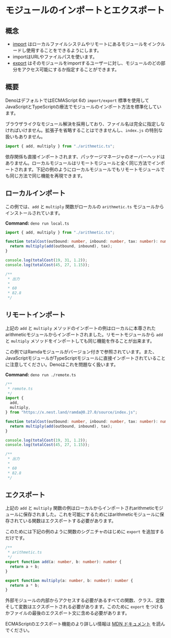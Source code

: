 <!-- # Import and export modules -->
# モジュールのインポートとエクスポート

<!-- ## Concepts -->
## 概念

<!--
- [import](https://developer.mozilla.org/en-US/docs/Web/JavaScript/Reference/Statements/import)
  allows you to include and use modules held elsewhere, on your local file
  system or remotely.
- Imports are URLs or file system paths.
- [export](https://developer.mozilla.org/en-US/docs/Web/JavaScript/Reference/Statements/export)
  allows you to specify which parts of your module are accessible to users who
  import your module.
-->
- [import](https://developer.mozilla.org/en-US/docs/Web/JavaScript/Reference/Statements/import) はローカルファイルシステムやリモートにあるモジュールをインクルードし使用することをできるようにします。
- importはURLやファイルパスを使います。
- [export](https://developer.mozilla.org/en-US/docs/Web/JavaScript/Reference/Statements/export) はそのモジュールをimportするユーザーに対し、モジュールのどの部分をアクセス可能にするか指定することができます。

<!-- ## Overview -->
## 概要

<!--
Deno by default standardizes the way modules are imported in both JavaScript and
TypeScript using the ECMAScript 6 `import/export` standard.
-->
DenoはデフォルトではECMAScript 6の `import/export` 標準を使用してJavaScriptとTypeScriptの療法でモジュールのインポート方法を標準化しています。

<!--
It adopts browser-like module resolution, meaning that file names must be
specified in full. You may not omit the file extension and there is no special
handling of `index.js`.
-->
ブラウザライクなモジュール解決を採用しており、ファイル名は完全に指定しなければいけません。拡張子を省略することはできませんし、`index.js` の特別な扱いもありません。

```js
import { add, multiply } from "./arithmetic.ts";
```

<!--
Dependencies are also imported directly, there is no package management
overhead. Local modules are imported in exactly the same way as remote modules.
As the examples show below, the same functionality can be produced in the same
way with local or remote modules.
-->
依存関係も直接インポートされます、パッケージマネージャのオーバーヘッドはありません。ローカルモジュールはリモートモジュールと全く同じ方法でインポートされます。下記の例のようにローカルモジュールでもリモートモジュールでも同じ方法で同じ機能を再現できます。

<!-- ## Local Import -->
## ローカルインポート

<!--
In this example the `add` and `multiply` functions are imported from a local
`arithmetic.ts` module.
-->
この例では、`add` と `multiply` 関数がローカルの `arithmetic.ts` モジュールからインストールされています。

**Command:** `deno run local.ts`

<!--
```ts
/**
 * local.ts
 */
import { add, multiply } from "./arithmetic.ts";

function totalCost(outbound: number, inbound: number, tax: number): number {
  return multiply(add(outbound, inbound), tax);
}

console.log(totalCost(19, 31, 1.2));
console.log(totalCost(45, 27, 1.15));

/**
 * Output
 *
 * 60
 * 82.8
 */
```
-->
```ts
import { add, multiply } from "./arithmetic.ts";

function totalCost(outbound: number, inbound: number, tax: number): number {
  return multiply(add(outbound, inbound), tax);
}

console.log(totalCost(19, 31, 1.2));
console.log(totalCost(45, 27, 1.15));

/**
 * 出力
 *
 * 60
 * 82.8
 */
```

<!-- ## Remote Import -->
## リモートインポート

<!--
In the local import example above an `add` and `multiply` method are imported
from a locally stored arithmetic module. The same functionality can be created
by importing `add` and `multiply` methods from a remote module too.
-->
上記の `add` と `multiply` メソッドのインポートの例はローカルに本尊されたarithmeticモジュールからインポートされました。リモートモジュールから `add` と `multiply` メソッドをインポートしても同じ機能を作ることが出来ます。

<!--
In this case the Ramda module is referenced, including the version number. Also
note a JavaScript module is imported directly into a TypeSript module, Deno has
no problem handling this.
-->
この例ではRamdaモジュールがバージョン付きで参照されています。また、JavaScriptモジュールがTypeScriptモジュールに直接インポートされていることに注意してください。Denoはこれを問題なく扱います。

**Command:** `deno run ./remote.ts`

<!--
```ts
/**
 * remote.ts
 */
import {
  add,
  multiply,
} from "https://x.nest.land/ramda@0.27.0/source/index.js";

function totalCost(outbound: number, inbound: number, tax: number): number {
  return multiply(add(outbound, inbound), tax);
}

console.log(totalCost(19, 31, 1.2));
console.log(totalCost(45, 27, 1.15));

/**
 * Output
 *
 * 60
 * 82.8
 */
```
-->
```ts
/**
 * remote.ts
 */
import {
  add,
  multiply,
} from "https://x.nest.land/ramda@0.27.0/source/index.js";

function totalCost(outbound: number, inbound: number, tax: number): number {
  return multiply(add(outbound, inbound), tax);
}

console.log(totalCost(19, 31, 1.2));
console.log(totalCost(45, 27, 1.15));

/**
 * 出力
 *
 * 60
 * 82.8
 */
```

<!-- ## Export -->
## エクスポート

<!--
In the example above the `add` and `multiply` functions are imported from a
locally stored arithmetic module. To make this possible the functions stored in
the arithmetic module must be exported.
-->
上記の `add` と `multiply` 関数の例はローカルからインポートされarithmeticモジュールに保存されました。これを可能にするためにはarithmeticモジュールに保存されている関数はエクスポートする必要があります。

<!--
To do this just add the keyword `export` to the beginning of the function
signature as is shown below.
-->
このためには下記の例のように関数のシグニチャのはじめに `export` を追加するだけです。

```ts
/**
 * arithmetic.ts
 */
export function add(a: number, b: number): number {
  return a + b;
}

export function multiply(a: number, b: number): number {
  return a * b;
}
```

<!--
All functions, classes, constants and variables which need to be accessible
inside external modules must be exported. Either by prepending them with the
`export` keyword or including them in an export statement at the bottom of the
file.
-->
外部モジュールの内部からアクセスする必要があるすべての関数、クラス、定数そして変数はエクスポートされる必要があります。このために `export` をつけるかファイルの最後のエクスポート文に含める必要があります。

<!--
To find out more on ECMAScript Export functionality please read the
[MDN Documentation](https://developer.mozilla.org/en-US/docs/Web/JavaScript/Reference/Statements/export).
-->
ECMAScriptのエクスポート機能のより詳しい情報は [MDN ドキュメント](https://developer.mozilla.org/ja/docs/Web/JavaScript/Reference/Statements/export) を読んでください。
